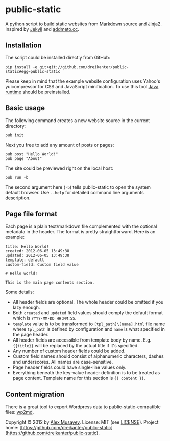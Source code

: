 # public-static

A python script to build static websites from [Markdown](http://daringfireball.net/projects/markdown) source and [Jinja2](http://jinja.pocoo.org). Inspired by [Jekyll](http://jekyllrb.com) and [addmeto.cc](https://github.com/bobuk/addmeto.cc).

## Installation

The script could be installed directly from GitHub:

	pip install -e git+git://github.com/dreikanter/public-static#egg=public-static

Please keep in mind that the example website configuration uses Yahoo's yuicompressor for CSS and JavaScript minification. To use this tool [Java runtime](http://www.java.com/en/download/index.jsp) should be preinstalled.

## Basic usage

The following command creates a new website source in the current directory:

	pub init

Next you free to add any amount of posts or pages:

	pub post "Hello World!"
	pub page "About"

The site could be previewed right on the local host:

	pub run -b

The second argument here (`-b`) tells public-static to open the system default browser. Use `--help` for detailed command line arguments description.

## Page file format

Each page is a plain text/markdown file complemented with the  optional metadata in the header. The format is pretty straightforward. Here is an example:

	title: Hello World!
	created: 2012-06-05 13:49:38
	updated: 2012-06-05 13:49:38
	template: default
	custom-field: Custom field value

	# Hello world!

	This is the main page contents section.

Some details:

* All header fields are optional. The whole header could be omitted if you lazy enough.
* Both `created` and `updated` field values should comply the default format which is `YYYY-MM-DD HH:MM:SS`.
* `template` value is to be transformed to `[tpl_path]\[name].html` file name where `tpl_path` is defined by configuration and `name` is what specified in the page header.
* All header fields are accessible from template body by name. E.g. `{{title}}` will be replaced by the actual title if it's specified.
* Any number of custom header fields could be added.
* Custom field names should consist of alphanumeric characters, dashes and underscores. All names are case-sensitive.
* Page header fields could have single-line values only.
* Everything beneath the key-value header definition is to be treated as page content. Template name for this section is `{{ content }}`.

## Content migration

There is a great tool to export Wordpress data to public-static-compatible files: [wp2md](https://github.com/dreikanter/wp2md).

Copyright &copy; 2012 by [Alex Musayev](http://alex.musayev.com).
License: MIT (see [LICENSE](https://raw.github.com/dreikanter/public-static/master/LICENSE)).
Project home: [https://github.com/dreikanter/public-static](https://github.com/dreikanter/public-static).
